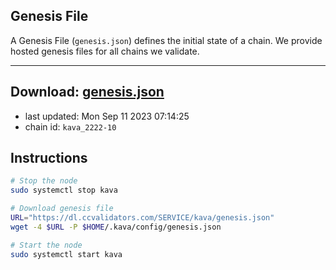 ## Genesis File
A Genesis File (`genesis.json`) defines the initial state of a chain. We provide hosted genesis files for all chains we validate.

---
**Download: [genesis.json](https://dl.ccvalidators.com/SERVICE/kava/genesis.json)**
---

- last updated: Mon Sep 11 2023 07:14:25
- chain id: `kava_2222-10`

## Instructions
```sh
# Stop the node
sudo systemctl stop kava

# Download genesis file
URL="https://dl.ccvalidators.com/SERVICE/kava/genesis.json"
wget -4 $URL -P $HOME/.kava/config/genesis.json

# Start the node
sudo systemctl start kava
```
